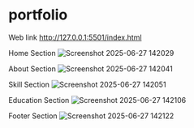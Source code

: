 # portfolio
Web link
http://127.0.0.1:5501/index.html

Home Section
![Screenshot 2025-06-27 142029](https://github.com/user-attachments/assets/ecdc4129-39c5-4b7a-8a99-e065b34e18ab)

About Section
![Screenshot 2025-06-27 142041](https://github.com/user-attachments/assets/d2597e07-3a4b-4215-9b84-d64974fce825)

Skill Section
![Screenshot 2025-06-27 142051](https://github.com/user-attachments/assets/f004cacb-ac86-4280-816a-70876f9004d0)

Education Section
![Screenshot 2025-06-27 142106](https://github.com/user-attachments/assets/1befdccb-7eba-403d-a906-d04ba57a677f)

Footer Section
![Screenshot 2025-06-27 142122](https://github.com/user-attachments/assets/f938fbe2-bae4-4b95-a60d-5a307b883040)




